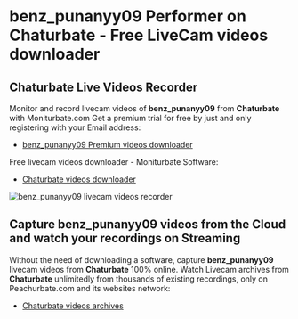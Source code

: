 # benz_punanyy09 Performer on Chaturbate - Free LiveCam videos downloader

## Chaturbate Live Videos Recorder

Monitor and record livecam videos of **benz_punanyy09** from **Chaturbate** with Moniturbate.com
Get a premium trial for free by just and only registering with your Email address:
* [benz_punanyy09 Premium videos downloader](https://moniturbate.com/request-demo-licence-key.html)

Free livecam videos downloader - Moniturbate Software:
* [Chaturbate videos downloader](https://moniturbate.com/moniturbate-download-software.html)

![benz_punanyy09 livecam videos recorder](https://peachurnet.com/templates/moniturbate-software.png)


## Capture benz_punanyy09 videos from the Cloud and watch your recordings on Streaming

Without the need of downloading a software, capture **benz_punanyy09** livecam videos from **Chaturbate** 100% online.
Watch Livecam archives from **Chaturbate** unlimitedly from thousands of existing recordings, only on Peachurbate.com and its websites network:
* [Chaturbate videos archives](https://peachurnet.com/)